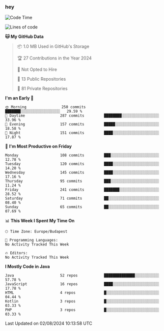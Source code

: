 ### hey

<!--START_SECTION:waka-->
![Code Time](http://img.shields.io/badge/Code%20Time-1%2C037%20hrs%202%20mins-blue)

![Lines of code](https://img.shields.io/badge/From%20Hello%20World%20I%27ve%20Written-1.1%20million%20lines%20of%20code-blue)

**🐱 My GitHub Data** 

> 📦 1.0 MB Used in GitHub's Storage 
 > 
> 🏆 27 Contributions in the Year 2024
 > 
> 🚫 Not Opted to Hire
 > 
> 📜 13 Public Repositories 
 > 
> 🔑 81 Private Repositories 
 > 
**I'm an Early 🐤** 

```text
🌞 Morning                250 commits         ███████░░░░░░░░░░░░░░░░░░   29.59 % 
🌆 Daytime                287 commits         ████████░░░░░░░░░░░░░░░░░   33.96 % 
🌃 Evening                157 commits         █████░░░░░░░░░░░░░░░░░░░░   18.58 % 
🌙 Night                  151 commits         ████░░░░░░░░░░░░░░░░░░░░░   17.87 % 
```
📅 **I'm Most Productive on Friday** 

```text
Monday                   108 commits         ███░░░░░░░░░░░░░░░░░░░░░░   12.78 % 
Tuesday                  120 commits         ████░░░░░░░░░░░░░░░░░░░░░   14.20 % 
Wednesday                145 commits         ████░░░░░░░░░░░░░░░░░░░░░   17.16 % 
Thursday                 95 commits          ███░░░░░░░░░░░░░░░░░░░░░░   11.24 % 
Friday                   241 commits         ███████░░░░░░░░░░░░░░░░░░   28.52 % 
Saturday                 71 commits          ██░░░░░░░░░░░░░░░░░░░░░░░   08.40 % 
Sunday                   65 commits          ██░░░░░░░░░░░░░░░░░░░░░░░   07.69 % 
```


📊 **This Week I Spent My Time On** 

```text
🕑︎ Time Zone: Europe/Budapest

💬 Programming Languages: 
No Activity Tracked This Week

🔥 Editors: 
No Activity Tracked This Week
```

**I Mostly Code in Java** 

```text
Java                     52 repos            ██████████████░░░░░░░░░░░   57.78 % 
JavaScript               16 repos            ████░░░░░░░░░░░░░░░░░░░░░   17.78 % 
HTML                     4 repos             █░░░░░░░░░░░░░░░░░░░░░░░░   04.44 % 
Kotlin                   3 repos             █░░░░░░░░░░░░░░░░░░░░░░░░   03.33 % 
PHP                      3 repos             █░░░░░░░░░░░░░░░░░░░░░░░░   03.33 % 
```




 Last Updated on 02/08/2024 10:13:58 UTC
<!--END_SECTION:waka-->
